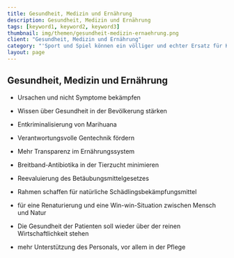 ```yaml
---
title: Gesundheit, Medizin und Ernährung
description: Gesundheit, Medizin und Ernährung
tags: [keyword1, keyword2, keyword3]
thumbnail: img/themen/gesundheit-medizin-ernaehrung.png
client: "Gesundheit, Medizin und Ernährung"
category: "'Sport und Spiel können ein völliger und echter Ersatz für Krieg und Mord sein.' - Albert Schweizer"
layout: page
---
```

## Gesundheit, Medizin und Ernährung

-   Ursachen und nicht Symptome bekämpfen

-   Wissen über Gesundheit in der Bevölkerung stärken

-   Entkriminalisierung von Marihuana

-   Verantwortungsvolle Gentechnik fördern

-   Mehr Transparenz im Ernährungssystem

-   Breitband-Antibiotika in der Tierzucht minimieren

-   Reevaluierung des Betäubungsmittelgesetzes

-   Rahmen schaffen für natürliche Schädlingsbekämpfungsmittel

-   für eine Renaturierung und eine Win-win-Situation zwischen Mensch und
    Natur

-   Die Gesundheit der Patienten soll wieder über der reinen
    Wirtschaftlichkeit stehen

-   mehr Unterstützung des Personals, vor allem in der Pflege
